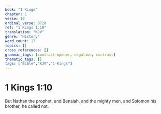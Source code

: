 ```yaml
---
book: "1 Kings"
chapter: 1
verse: 10
ordinal_verse: 8728
ref: "1 Kings 1:10"
translation: "KJV"
genre: "History"
word_count: 17
topics: []
cross_references: []
grammar_tags: [contrast-opener, negation, contrast]
thematic_tags: []
tags: ["Bible","KJV","1-Kings"]
---
```


# 1 Kings 1:10

But Nathan the prophet, and Benaiah, and the mighty men, and Solomon his brother, he called not.
